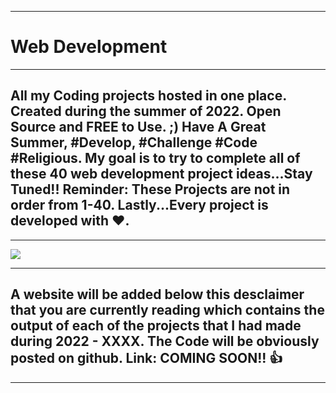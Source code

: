 <hr>
<h1>Web Development</h1>
<hr>

## All my Coding projects hosted in one place. Created during the summer of 2022. Open Source and FREE to Use. ;) Have A Great Summer, #Develop, #Challenge #Code #Religious. My goal is to try to complete all of these 40 web development project ideas...Stay Tuned!! Reminder: These Projects are not in order from 1-40. Lastly...Every project is developed with ❤. 
<hr>

<img src="https://user-images.githubusercontent.com/95515701/172516985-6a7e7ebf-0171-475c-a73e-398a1a5813d2.jpg">
<hr>

## A website will be added below this desclaimer that you are currently reading which contains the output of each of the projects that I had made during 2022 - XXXX. The Code will be obviously posted on github. Link: COMING SOON!! 👍
<hr>
